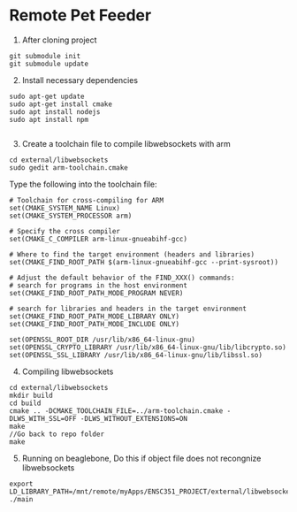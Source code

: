 # Remote Pet Feeder

1) After cloning project
```
git submodule init
git submodule update
```
2) Install necessary dependencies
```
sudo apt-get update
sudo apt-get install cmake
sudo apt install nodejs
sudo apt install npm


```
3) Create a toolchain file to compile libwebsockets with arm
```
cd external/libwebsockets
sudo gedit arm-toolchain.cmake
```
Type the following into the toolchain file:
```
# Toolchain for cross-compiling for ARM
set(CMAKE_SYSTEM_NAME Linux)
set(CMAKE_SYSTEM_PROCESSOR arm)

# Specify the cross compiler
set(CMAKE_C_COMPILER arm-linux-gnueabihf-gcc)

# Where to find the target environment (headers and libraries)
set(CMAKE_FIND_ROOT_PATH $(arm-linux-gnueabihf-gcc --print-sysroot))

# Adjust the default behavior of the FIND_XXX() commands:
# search for programs in the host environment
set(CMAKE_FIND_ROOT_PATH_MODE_PROGRAM NEVER)

# search for libraries and headers in the target environment
set(CMAKE_FIND_ROOT_PATH_MODE_LIBRARY ONLY)
set(CMAKE_FIND_ROOT_PATH_MODE_INCLUDE ONLY)

set(OPENSSL_ROOT_DIR /usr/lib/x86_64-linux-gnu)
set(OPENSSL_CRYPTO_LIBRARY /usr/lib/x86_64-linux-gnu/lib/libcrypto.so)
set(OPENSSL_SSL_LIBRARY /usr/lib/x86_64-linux-gnu/lib/libssl.so)
```
4) Compiling libwebsockets
```
cd external/libwebsockets
mkdir build
cd build
cmake .. -DCMAKE_TOOLCHAIN_FILE=../arm-toolchain.cmake -DLWS_WITH_SSL=OFF -DLWS_WITHOUT_EXTENSIONS=ON
make
//Go back to repo folder
make
```
5) Running on beaglebone, Do this if object file does not recongnize libwebsockets
```
export LD_LIBRARY_PATH=/mnt/remote/myApps/ENSC351_PROJECT/external/libwebsockets/build/lib:$LD_LIBRARY_PATH
./main

```
